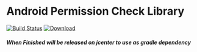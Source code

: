 # Android Permission Check Library

[![Build Status](https://travis-ci.org/drilonreqica/Android-Permission-Check-Library.svg?branch=develop)](https://travis-ci.org/drilonreqica/Android-Permission-Check-Library) [![Download](https://api.bintray.com/packages/drilonreqica/maven/anroid-permission-check-library/images/download.svg) ](https://bintray.com/drilonreqica/maven/anroid-permission-check-library/_latestVersion)

##### When Finished will be released on jcenter to use as gradle dependency
